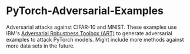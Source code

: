 # PyTorch-Adversarial-Examples
Adversarial attacks against CIFAR-10 and MNIST. These examples use IBM's [Adversarial Robustness Toolbox (ART)](https://adversarial-robustness-toolbox.readthedocs.io/en/latest/guide/setup.html) to generate adversarial examples to attack PyTorch models. Might include more methods against more data sets in the future.
